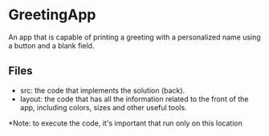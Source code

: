 # GreetingApp
An app that is capable of printing a greeting with a personalized name using a button and a blank field.
## Files
- src: the code that implements the solution (back).
- layout: the code that has all the information related to the front of the app, including colors, sizes and other useful tools.

*Note: to execute the code, it's important that run only on this location
